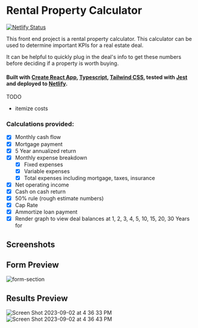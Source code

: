 # Rental Property Calculator

[![Netlify Status](https://api.netlify.com/api/v1/badges/055eea24-a3b7-4038-9310-04e259fe0f61/deploy-status)](https://app.netlify.com/sites/rental-calc/deploys)

This front end project is a rental property calculator.
This calculator can be used to determine important KPIs for a real estate deal.

It can be helpful to quickly plug in the deal's info to get these numbers before deciding if a property is worth buying.

#### Built with [Create React App](https://create-react-app.dev/), [Typescript](https://www.typescriptlang.org/), [Tailwind CSS](https://tailwindcss.com/), tested with [Jest](https://jestjs.io/) and deployed to [Netlify](https://www.netlify.com/).

TODO

- itemize costs

### Calculations provided:

- [x] Monthly cash flow
- [x] Mortgage payment
- [x] 5 Year annualized return
- [x] Monthly expense breakdown
  - [x] Fixed expenses
  - [x] Variable expenses
  - [x] Total expenses including mortgage, taxes, insurance
- [x] Net operating income
- [x] Cash on cash return
- [x] 50% rule (rough estimate numbers)
- [x] Cap Rate
- [x] Ammortize loan payment
- [x] Render graph to view deal balances at 1, 2, 3, 4, 5, 10, 15, 20, 30 Years for

## Screenshots

## Form Preview

![form-section](https://user-images.githubusercontent.com/32273310/112067183-07cc6100-8b3e-11eb-9867-2fea5ec84d2b.png)

## Results Preview

![Screen Shot 2023-09-02 at 4 36 33 PM](https://github.com/trevv16/rental-property-calc-ts/assets/32273310/1c080f0f-213b-4e90-8afa-4dac03fe9ded)
![Screen Shot 2023-09-02 at 4 36 43 PM](https://github.com/trevv16/rental-property-calc-ts/assets/32273310/b45beb49-d6cf-4def-918d-a8a0e741e854)

